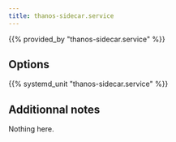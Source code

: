 ```yaml
---
title: thanos-sidecar.service
---
```


{{% provided_by "thanos-sidecar.service" %}}

## Options

{{% systemd_unit "thanos-sidecar.service" %}}

## Additionnal notes

Nothing here.